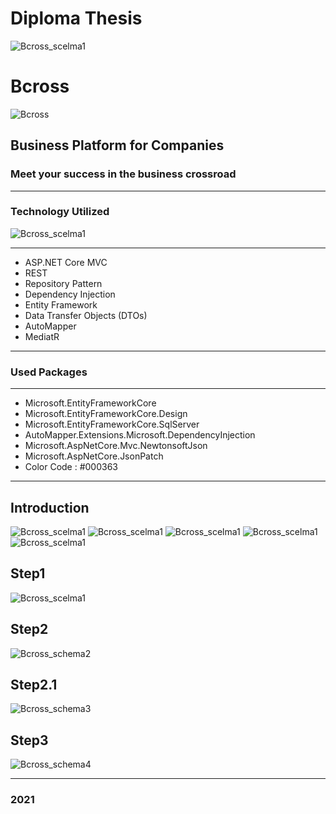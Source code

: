 # Diploma Thesis


![Bcross_scelma1](https://drive.google.com/uc?export=view&id=1ccxdKx6PJSbMI1nndyxXk7EjNGgJJq7g)



# Bcross 

![Bcross](https://dewey.tailorbrands.com/production/brand_version_mockup_image/319/3853376319_adea5418-0829-45a9-81c6-15a94b168cf7.png?cb=1601812145%27)

## Business Platform for Companies

### Meet your success in the business crossroad

__________
### Technology Utilized

![Bcross_scelma1](https://drive.google.com/uc?export=view&id=10bOmy9P4CrN5_6CA7FHJK2IwM9e6s2Zk)

__________
+ ASP.NET Core MVC
+ REST
+ Repository Pattern
+ Dependency Injection
+ Entity Framework
+ Data Transfer Objects (DTOs)
+ AutoMapper
+ MediatR
__________

### Used Packages
__________
+ Microsoft.EntityFrameworkCore
+ Microsoft.EntityFrameworkCore.Design
+ Microsoft.EntityFrameworkCore.SqlServer
+ AutoMapper.Extensions.Microsoft.DependencyInjection
+ Microsoft.AspNetCore.Mvc.NewtonsoftJson
+ Microsoft.AspNetCore.JsonPatch
+ Color Code : #000363
__________

## Introduction

![Bcross_scelma1](https://drive.google.com/uc?export=view&id=1oE8oqeMMnEEMuqNmndRp7x_6jYSm_7Q7)
![Bcross_scelma1](https://drive.google.com/uc?export=view&id=1o_ER1FFOU55nxmxiGy7ZBjUna4xf8OvZ)
![Bcross_scelma1](https://drive.google.com/uc?export=view&id=1bz0Hq5lpjfFatmbfpS6hQOv0rxAQcR4S)
![Bcross_scelma1](https://drive.google.com/uc?export=view&id=1XhWormn9v9pC1WghD9TEO-LgN9RW3d4l)
![Bcross_scelma1](https://drive.google.com/uc?export=view&id=1At9fq0-iTnPm8cDGEHFCmkD9LBV5dIFX)


## Step1
![Bcross_scelma1](https://drive.google.com/uc?export=view&id=1BKXpW4sCDGPokamE0hqLBXLpDFKatg6k)

## Step2
![Bcross_schema2](https://drive.google.com/uc?export=view&id=1tEP05t5R-No1RLlyP72y9GZKZl_xJffV)

## Step2.1
![Bcross_schema3](https://drive.google.com/uc?export=view&id=1iquzpF5SGOVOrdnuh8GDgqBH4Q5cFve_)

## Step3
![Bcross_schema4](https://drive.google.com/uc?export=view&id=1RYRNIdH4XrF7-u02PILXESF2BdYezoWq)

__________

### 2021 
